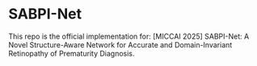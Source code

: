 # SABPI-Net
This repo is the official implementation for:
[MICCAI 2025] SABPI-Net: A Novel Structure-Aware Network for Accurate and Domain-Invariant Retinopathy of Prematurity Diagnosis.
